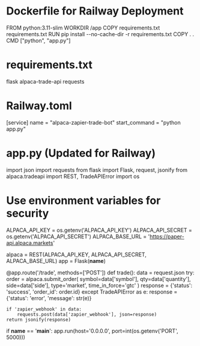 # Dockerfile for Railway Deployment
FROM python:3.11-slim
WORKDIR /app
COPY requirements.txt requirements.txt
RUN pip install --no-cache-dir -r requirements.txt
COPY . .
CMD ["python", "app.py"]

# requirements.txt
flask
alpaca-trade-api
requests

# Railway.toml
[service]
name = "alpaca-zapier-trade-bot"
start_command = "python app.py"

# app.py (Updated for Railway)
import json
import requests
from flask import Flask, request, jsonify
from alpaca.tradeapi import REST, TradeAPIError
import os

# Use environment variables for security
ALPACA_API_KEY = os.getenv('ALPACA_API_KEY')
ALPACA_API_SECRET = os.getenv('ALPACA_API_SECRET')
ALPACA_BASE_URL = 'https://paper-api.alpaca.markets'

alpaca = REST(ALPACA_API_KEY, ALPACA_API_SECRET, ALPACA_BASE_URL)
app = Flask(__name__)

@app.route('/trade', methods=['POST'])
def trade():
    data = request.json
    try:
        order = alpaca.submit_order(
            symbol=data['symbol'],
            qty=data['quantity'],
            side=data['side'],
            type='market',
            time_in_force='gtc'
        )
        response = {'status': 'success', 'order_id': order.id}
    except TradeAPIError as e:
        response = {'status': 'error', 'message': str(e)}
    
    if 'zapier_webhook' in data:
        requests.post(data['zapier_webhook'], json=response)
    return jsonify(response)

if __name__ == '__main__':
    app.run(host='0.0.0.0', port=int(os.getenv('PORT', 5000)))
